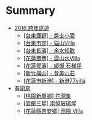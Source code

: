 # Summary

* [2016 跨年旅遊](README.md)
   * [[台東鹿野] - 爵士小管](01.md)
   * [[台東市郊] - 貓山Villa](02.md)
   * [[台東長濱] - 余水知歡 ](03.md)
   * [[花蓮壽豐] - 雲山水Villa](villa.md)
   * [[花蓮豐濱] - 緩慢 石梯坪](05.md)
   * [[新竹橫山] - 登美山莊](06.md)
   * [[花蓮市新港] - 新港77villa](07.md)
* [有廚房](file_name_should_be_unique.md)
   * [[桃園新屋鄉] 花澗集]([].md)
   * [[宜蘭三星] 兩憶玻璃屋](12.md)
   * [ [花蓮縣吉安鄉] 田園 Villa](13.md)

